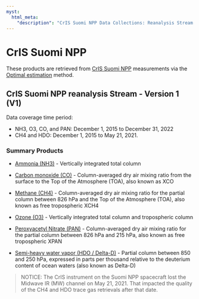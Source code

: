 ```yaml
---
myst:
  html_meta:
    "description": "CrIS Suomi NPP Data Collections: Reanalysis Stream: Summary Products."
---
```


# CrIS Suomi NPP

These products are retrieved from [CrIS Suomi NPP](intro-instruments) measurements via the [Optimal estimation](https://en.wikipedia.org/wiki/Optimal_estimation) method.

## CrIS Suomi NPP reanalysis Stream - Version 1 (V1)

Data coverage time period:

- NH3, O3, CO, and PAN: December 1, 2015 to December 31, 2022
- CH4 and HDO: December 1, 2015 to May 21, 2021. 

### Summary Products

* [Ammonia (NH3)](https://disc.gsfc.nasa.gov/datasets/TRPSYL2NH3CRSRS_1/summary) - Vertically integrated total column 

* [Carbon monoxide (CO)](https://disc.gsfc.nasa.gov/datasets/TRPSYL2COCRSRS_1/summary) - Column-averaged dry air mixing ratio from the surface to the Top of the Atmosphere (TOA), also known as XCO 

* [Methane (CH4)](https://disc.gsfc.nasa.gov/datasets/TRPSYL2CH4CRSRS_1/summary) - Column-averaged dry air mixing ratio for the partial column between 826 hPa and the Top of the Atmosphere (TOA), also known as free tropospheric XCH4

* [Ozone (O3)](https://disc.gsfc.nasa.gov/datasets/TRPSYL2O3CRSRS_1/summary) - Vertically integrated total column and tropospheric column

* [Peroxyacetyl Nitrate (PAN)](https://disc.gsfc.nasa.gov/datasets/TRPSYL2PANCRSRS_1/summary) - Column-averaged dry air mixing ratio for the partial column between 826 hPa and 215 hPa, also known as free tropospheric XPAN 

* [Semi-heavy water vapor (HDO / Delta-D)](https://disc.gsfc.nasa.gov/datasets/TRPSYL2HDOCRSRS_1/summary) - Partial column between 850 and 250 hPa, expressed in parts per thousand relative to the deuterium content of ocean waters (also known as Delta-D)

> NOTICE: The CrIS instrument on the Suomi NPP spacecraft lost the Midwave IR (MW) channel on May 21, 2021. That impacted the quality of the CH4 and HDO trace gas retrievals after that date.
